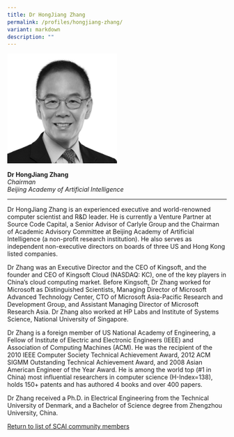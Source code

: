 ```yaml
---
title: Dr HongJiang Zhang
permalink: /profiles/hongjiang-zhang/
variant: markdown
description: ""
---
```

<div style="width:50%"><img src="/images/People/hongjiang_zhang.jpeg" alt="Dr HongJiang Zhang"></div>

**Dr HongJiang Zhang**<br>*Chairman*<br>*Beijing Academy of Artificial Intelligence*<br>

---

Dr HongJiang Zhang is an experienced executive and world-renowned computer scientist and R&amp;D leader. He is currently a Venture Partner at Source Code Capital, a Senior Advisor of Carlyle Group and the Chairman of Academic Advisory Committee at Beijing Academy of Artificial Intelligence (a non-profit research institution). He also serves as independent non-executive directors on boards of three US and Hong Kong listed companies.

Dr Zhang was an Executive Director and the CEO of Kingsoft, and the founder and CEO of Kingsoft Cloud (NASDAQ: KC), one of the key players in China’s cloud computing market. Before Kingsoft, Dr Zhang worked for Microsoft as Distinguished Scientists, Managing Director of Microsoft Advanced Technology Center, CTO of Microsoft Asia-Pacific Research and Development Group, and Assistant Managing Director of Microsoft Research Asia. Dr Zhang also worked at HP Labs and Institute of Systems Science, National University of Singapore.

Dr Zhang is a foreign member of US National Academy of Engineering, a Fellow of Institute of Electric and Electronic Engineers (IEEE) and Association of Computing Machines (ACM). He was the recipient of the 2010 IEEE Computer Society Technical Achievement Award, 2012 ACM SIGMM Outstanding Technical Achievement Award, and 2008 Asian American Engineer of the Year Award. He is among the world top (#1 in China) most influential researchers in computer science (H-Index=138), holds 150+ patents and has authored 4 books and over 400 papers.

Dr Zhang received a Ph.D. in Electrical Engineering from the Technical University of Denmark, and a Bachelor of Science degree from Zhengzhou University, China.

[Return to list of SCAI community members](/community)